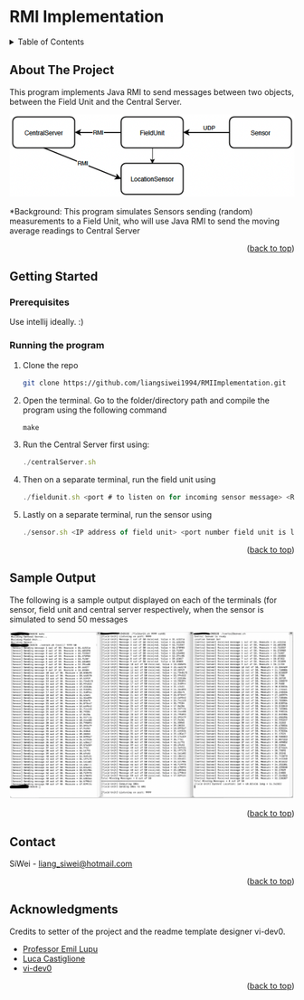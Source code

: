 <a name="readme-top"></a>
# RMI Implementation

<!-- TABLE OF CONTENTS -->
<details>
  <summary>Table of Contents</summary>
  <ol>
    <li><a href="#about-the-project">About The Project</a></li>
    <li>
      <a href="#getting-started">Getting Started</a>
      <ul>
        <li><a href="#prerequisites">Prerequisites</a></li>
        <li><a href="#running-the-program">Running the Program</a></li>
      </ul>
    </li>
    <li><a href="#sample-output">Sample Output</a></li>
    <li><a href="#contact">Contact</a></li>
    <li><a href="#acknowledgments">Acknowledgments</a></li>
  </ol>
</details>


<!-- ABOUT THE PROJECT -->
## About The Project

This program implements Java RMI to send messages between two objects, between the Field Unit and the Central Server.

![problemdesc-screenshot]

*Background: This program simulates Sensors sending (random) measurements to a Field Unit, who will use Java RMI to send the moving average readings to Central Server

<p align="right">(<a href="#readme-top">back to top</a>)</p>


<!-- GETTING STARTED -->
## Getting Started

### Prerequisites

Use intellij ideally. :)

### Running the program

1. Clone the repo
   ```sh
   git clone https://github.com/liangsiwei1994/RMIImplementation.git
   ```
2. Open the terminal. Go to the folder/directory path and compile the program using the following command
   ```js
   make
   ```
3. Run the Central Server first using:
   ```js
   ./centralServer.sh
   ```
4. Then on a separate terminal, run the field unit using
   ```js
   ./fieldunit.sh <port # to listen on for incoming sensor message> <RMI address of central server>
   ```
6. Lastly on a separate terminal, run the sensor using
   ```js
   ./sensor.sh <IP address of field unit> <port number field unit is listening on> <number of measures to send>
   ```

<p align="right">(<a href="#readme-top">back to top</a>)</p>



<!-- SAMPLE OUTPUT -->
## Sample Output

The following is a sample output displayed on each of the terminals (for sensor, field unit and central server respectively, when the sensor is simulated to send 50 messages

![sampleoutput-screenshot][sampleoutput-screenshot]

<p align="right">(<a href="#readme-top">back to top</a>)</p>


<!-- CONTACT -->
## Contact

SiWei - liang_siwei@hotmail.com

<p align="right">(<a href="#readme-top">back to top</a>)</p>



<!-- ACKNOWLEDGMENTS -->
## Acknowledgments

Credits to setter of the project and the readme template designer vi-dev0.

* [Professor Emil Lupu](https://www.imperial.ac.uk/people/e.c.lupu)
* [Luca Castiglione](https://www.linkedin.com/in/ecleipteon/)
* [vi-dev0](https://github.com/othneildrew/Best-README-Template.git)

<p align="right">(<a href="#readme-top">back to top</a>)</p>



<!-- MARKDOWN LINKS & IMAGES -->
[problemdesc-screenshot]: images/problemDescription.png
[sampleoutput-screenshot]: images/sampleOutput.png
